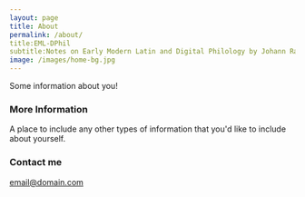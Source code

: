 ```yaml
---
layout: page
title: About
permalink: /about/
title:EML-DPhil
subtitle:Notes on Early Modern Latin and Digital Philology by Johann Ramminger
image: /images/home-bg.jpg 
---
```


Some information about you!

### More Information

A place to include any other types of information that you'd like to include about yourself.

### Contact me

[email@domain.com](mailto:email@domain.com)